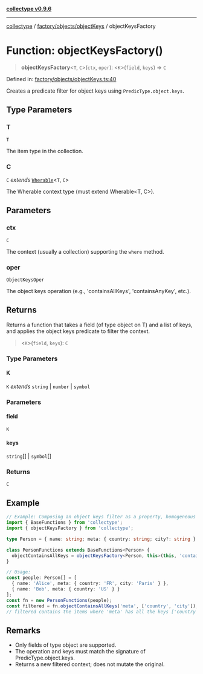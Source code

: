 [**collectype v0.9.6**](../../../../README.md)

***

[collectype](../../../../modules.md) / [factory/objects/objectKeys](../README.md) / objectKeysFactory

# Function: objectKeysFactory()

> **objectKeysFactory**\<`T`, `C`\>(`ctx`, `oper`): \<`K`\>(`field`, `keys`) => `C`

Defined in: [factory/objects/objectKeys.ts:40](https://github.com/maduhaime/collectype/blob/ba52424b164c706fb5e7ecc5581685b53a2ac88d/src/factory/objects/objectKeys.ts#L40)

Creates a predicate filter for object keys using `PredicType.object.keys`.

## Type Parameters

### T

`T`

The item type in the collection.

### C

`C` *extends* [`Wherable`](../../../../types/utility/type-aliases/Wherable.md)\<`T`, `C`\>

The Wherable context type (must extend Wherable<T, C>).

## Parameters

### ctx

`C`

The context (usually a collection) supporting the `where` method.

### oper

`ObjectKeysOper`

The object keys operation (e.g., 'containsAllKeys', 'containsAnyKey', etc.).

## Returns

Returns a function that takes a field (of type object on T) and a list of keys, and applies the object keys predicate to filter the context.

> \<`K`\>(`field`, `keys`): `C`

### Type Parameters

#### K

`K` *extends* `string` \| `number` \| `symbol`

### Parameters

#### field

`K`

#### keys

`string`[] | `symbol`[]

### Returns

`C`

## Example

```ts
// Example: Composing an object keys filter as a property, homogeneous model
import { BaseFunctions } from 'collectype';
import { objectKeysFactory } from 'collectype';

type Person = { name: string; meta: { country: string; city?: string } };

class PersonFunctions extends BaseFunctions<Person> {
  objectContainsAllKeys = objectKeysFactory<Person, this>(this, 'containsAllKeys');
}

// Usage:
const people: Person[] = [
  { name: 'Alice', meta: { country: 'FR', city: 'Paris' } },
  { name: 'Bob', meta: { country: 'US' } }
];
const fn = new PersonFunctions(people);
const filtered = fn.objectContainsAllKeys('meta', ['country', 'city']);
// filtered contains the items where 'meta' has all the keys ['country', 'city']
```

## Remarks

- Only fields of type object are supported.
- The operation and keys must match the signature of PredicType.object.keys.
- Returns a new filtered context; does not mutate the original.
